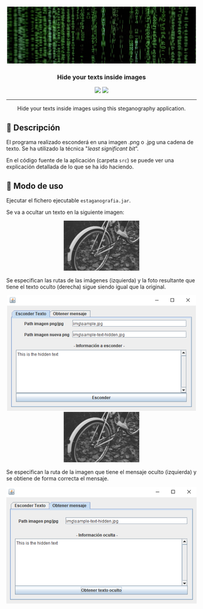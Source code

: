 <p align="center">
  <a href="" rel="noopener">
 <img width=500px height=150px src="img/logo.jpg" alt="Project logo"></a>
</p>
<h3 align="center">Hide your texts inside images</h3>

<div align="center">
    <img src="https://img.shields.io/badge/Java-v8-orange?logo=java" />
    <img src="https://img.shields.io/badge/license-MIT-green" />
</div>

---

<p align="center">Hide your texts inside images using this steganography application.</p>



## 🧐 Descripción

El programa realizado esconderá en una imagen .png o .jpg una cadena de texto. Se ha utilizado la técnica "*least significant bit*”.

En el código fuente de la aplicación (carpeta `src`) se puede ver una explicación detallada de lo que se ha ido haciendo.

## 🎈 Modo de uso
Ejecutar el fichero ejecutable `estaganografia.jar`.

Se va a ocultar un texto en la siguiente imagen:

<div align="center"><img src="img/sample.jpg" width="200"/></div>

Se especifican las rutas de las imágenes (izquierda) y la foto resultante que tiene el texto oculto (derecha) sigue siendo igual que la original.

<div align="center"><img src="img/esconder.png" width="500"/><img src="img/sample-text-hidden.jpg" width="200"/></div>

Se especifican la ruta de la imagen que tiene el mensaje oculto (izquierda) y se obtiene de forma correcta el mensaje.

<div align="center"><img src="img/obtener.png" width="550"/></div>

